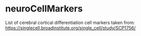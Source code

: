 # neuroCellMarkers
List of cerebral cortical differentiation cell markers taken from: https://singlecell.broadinstitute.org/single_cell/study/SCP1756/
